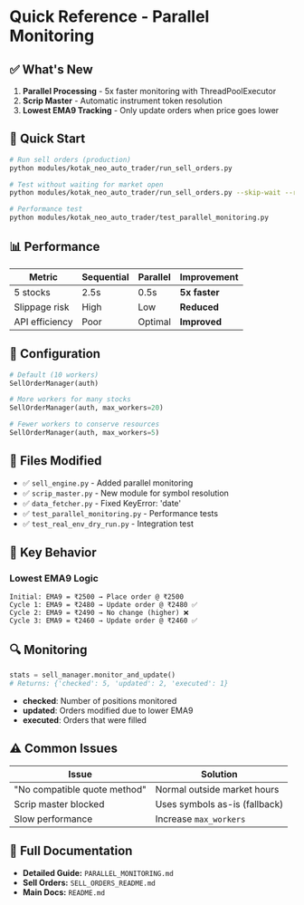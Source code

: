 # Quick Reference - Parallel Monitoring

## ✅ What's New

1. **Parallel Processing** - 5x faster monitoring with ThreadPoolExecutor
2. **Scrip Master** - Automatic instrument token resolution  
3. **Lowest EMA9 Tracking** - Only update orders when price goes lower

## 🚀 Quick Start

```bash
# Run sell orders (production)
python modules/kotak_neo_auto_trader/run_sell_orders.py

# Test without waiting for market open
python modules/kotak_neo_auto_trader/run_sell_orders.py --skip-wait --run-once

# Performance test
python modules/kotak_neo_auto_trader/test_parallel_monitoring.py
```

## 📊 Performance

| Metric | Sequential | Parallel | Improvement |
|--------|-----------|----------|-------------|
| 5 stocks | 2.5s | 0.5s | **5x faster** |
| Slippage risk | High | Low | **Reduced** |
| API efficiency | Poor | Optimal | **Improved** |

## 🔧 Configuration

```python
# Default (10 workers)
SellOrderManager(auth)

# More workers for many stocks
SellOrderManager(auth, max_workers=20)

# Fewer workers to conserve resources
SellOrderManager(auth, max_workers=5)
```

## 📁 Files Modified

- ✅ `sell_engine.py` - Added parallel monitoring
- ✅ `scrip_master.py` - New module for symbol resolution
- ✅ `data_fetcher.py` - Fixed KeyError: 'date'
- ✅ `test_parallel_monitoring.py` - Performance tests
- ✅ `test_real_env_dry_run.py` - Integration test

## 🎯 Key Behavior

### Lowest EMA9 Logic
```
Initial: EMA9 = ₹2500 → Place order @ ₹2500
Cycle 1: EMA9 = ₹2480 → Update order @ ₹2480 ✅
Cycle 2: EMA9 = ₹2490 → No change (higher) ❌
Cycle 3: EMA9 = ₹2460 → Update order @ ₹2460 ✅
```

## 🔍 Monitoring

```python
stats = sell_manager.monitor_and_update()
# Returns: {'checked': 5, 'updated': 2, 'executed': 1}
```

- **checked**: Number of positions monitored
- **updated**: Orders modified due to lower EMA9
- **executed**: Orders that were filled

## ⚠️ Common Issues

| Issue | Solution |
|-------|----------|
| "No compatible quote method" | Normal outside market hours |
| Scrip master blocked | Uses symbols as-is (fallback) |
| Slow performance | Increase `max_workers` |

## 📖 Full Documentation

- **Detailed Guide:** `PARALLEL_MONITORING.md`
- **Sell Orders:** `SELL_ORDERS_README.md`
- **Main Docs:** `README.md`
